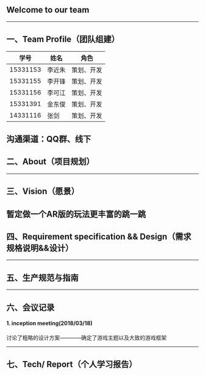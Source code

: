 ## Welcome to our team
---

## 一、Team Profile（团队组建）
|学号|姓名|角色|
|---|---|---|
|15331153   |李近朱   |策划、开发|
|15331155   |李开锋   |策划、开发|
|15331156   |李可江   |策划、开发|
|15331391   |金东俊   |策划、开发|
|14331116   |张剑     |策划、开发|

沟通渠道：QQ群、线下
---

## 二、About（项目规划）
---

## 三、Vision（愿景）
暂定做一个AR版的玩法更丰富的跳一跳
---

## 四、Requirement specification && Design（需求规格说明&&设计）

---

## 五、生产规范与指南

---

## 六、会议记录

#### 1. inception meeting(2018/03/18)
讨论了粗略的设计方案————确定了游戏主题以及大致的游戏框架

---

## 七、Tech/ Report（个人学习报告）

